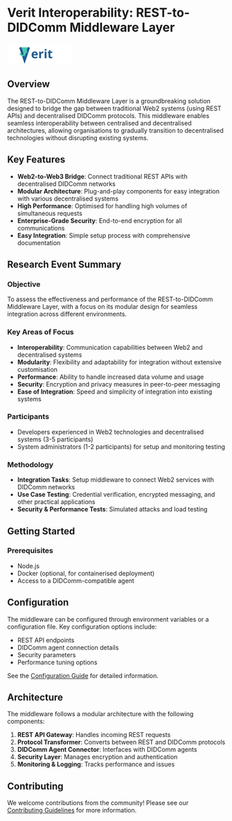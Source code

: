 # Verit Interoperability: REST-to-DIDComm Middleware Layer

<img src="assets/verit-logo.svg" alt="Verit Logo" width="150" />

## Overview

The REST-to-DIDComm Middleware Layer is a groundbreaking solution designed to bridge the gap between traditional Web2 systems (using REST APIs) and decentralised DIDComm protocols. This middleware enables seamless interoperability between centralised and decentralised architectures, allowing organisations to gradually transition to decentralised technologies without disrupting existing systems.

## Key Features

- **Web2-to-Web3 Bridge**: Connect traditional REST APIs with decentralised DIDComm networks
- **Modular Architecture**: Plug-and-play components for easy integration with various decentralised systems
- **High Performance**: Optimised for handling high volumes of simultaneous requests
- **Enterprise-Grade Security**: End-to-end encryption for all communications
- **Easy Integration**: Simple setup process with comprehensive documentation

## Research Event Summary

### Objective

To assess the effectiveness and performance of the REST-to-DIDComm Middleware Layer, with a focus on its modular design for seamless integration across different environments.

### Key Areas of Focus

- **Interoperability**: Communication capabilities between Web2 and decentralised systems
- **Modularity**: Flexibility and adaptability for integration without extensive customisation
- **Performance**: Ability to handle increased data volume and usage
- **Security**: Encryption and privacy measures in peer-to-peer messaging
- **Ease of Integration**: Speed and simplicity of integration into existing systems

### Participants

- Developers experienced in Web2 technologies and decentralised systems (3-5 participants)
- System administrators (1-2 participants) for setup and monitoring testing

### Methodology

- **Integration Tasks**: Setup middleware to connect Web2 services with DIDComm networks
- **Use Case Testing**: Credential verification, encrypted messaging, and other practical applications
- **Security & Performance Tests**: Simulated attacks and load testing

## Getting Started

### Prerequisites

- Node.js 
- Docker (optional, for containerised deployment)
- Access to a DIDComm-compatible agent

## Configuration

The middleware can be configured through environment variables or a configuration file. Key configuration options include:

- REST API endpoints
- DIDComm agent connection details
- Security parameters
- Performance tuning options

See the [Configuration Guide](docs/configuration.md) for detailed information.


## Architecture

The middleware follows a modular architecture with the following components:

1. **REST API Gateway**: Handles incoming REST requests
2. **Protocol Transformer**: Converts between REST and DIDComm protocols
3. **DIDComm Agent Connector**: Interfaces with DIDComm agents
4. **Security Layer**: Manages encryption and authentication
5. **Monitoring & Logging**: Tracks performance and issues


## Contributing

We welcome contributions from the community! Please see our [Contributing Guidelines](CONTRIBUTING.md) for more information.
